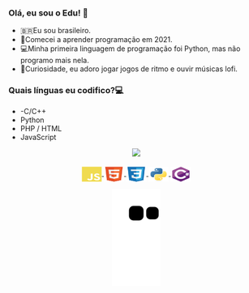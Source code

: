 ### Olá, eu sou o Edu! 👋
- 🇧🇷Eu sou brasileiro. 
- 🏁Comecei a aprender programação em 2021.
- 💻Minha primeira linguagem de programação foi Python, mas não programo mais nela.
- 🎲Curiosidade, eu adoro jogar jogos de ritmo e ouvir músicas lofi.

### Quais línguas eu codifico?💻
- -C/C++
- Python
- PHP / HTML
- JavaScript

<div align="center">
  <a href="https://github.com/EduardoSmania">
  <img height="180em" src="https://github-readme-stats.vercel.app/api?username=EduardoSmania&show_icons=false&theme=onedark&include_all_commits=true&count_private=true"/>

  
<div style="display: inline_block"><br>
  <img align="center" alt="Edu-Js" height="30" width="40" src="https://raw.githubusercontent.com/devicons/devicon/master/icons/javascript/javascript-plain.svg">
  <img align="center" alt="Edu-HTML" height="30" width="40" src="https://raw.githubusercontent.com/devicons/devicon/master/icons/html5/html5-original.svg">
  <img align="center" alt="Edu-CSS" height="30" width="40" src="https://raw.githubusercontent.com/devicons/devicon/master/icons/css3/css3-original.svg">
  <img align="center" alt="Edu-Python" height="30" width="40" src="https://raw.githubusercontent.com/devicons/devicon/master/icons/python/python-original.svg">
  <img align="center" alt="Edu-Csharp" height="30" width="40" src="https://raw.githubusercontent.com/devicons/devicon/master/icons/csharp/csharp-original.svg">

![Snake animation](https://github.com/rafaballerini/rafaballerini/blob/output/github-contribution-grid-snake.svg)
